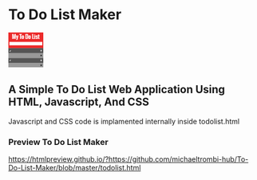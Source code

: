 # To Do List Maker
![image info](icon.png)

## A Simple To Do List Web Application Using HTML, Javascript, And CSS

Javascript and CSS code is implamented internally inside todolist.html

### Preview To Do List Maker
https://htmlpreview.github.io/?https://github.com/michaeltrombi-hub/To-Do-List-Maker/blob/master/todolist.html
